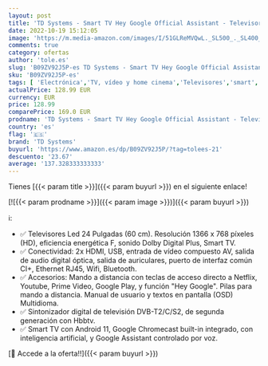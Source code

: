```yaml
---
layout: post
title: 'TD Systems - Smart TV Hey Google Official Assistant - Televisores 24 Pulgadas  Control por Voz  Chromecast  2X HDMI  USB. 3 años de garantía - K24DLC16GLE'
date: 2022-10-19 15:12:05
image: 'https://m.media-amazon.com/images/I/51GLReMVQwL._SL500_._SL400_.jpg'
comments: true
category: ofertas
author: 'tole.es'
slug: 'B09ZV92J5P-es TD Systems - Smart TV Hey Google Official Assistant -...'
sku: 'B09ZV92J5P-es'
tags: [ 'Electrónica','TV, vídeo y home cinema','Televisores','smart','td systems','tv','🇪🇸', ]
actualPrice: 128.99 EUR
currency: EUR
price: 128.99
comparePrice: 169.0 EUR
prodname: 'TD Systems - Smart TV Hey Google Official Assistant - Televisores 24 Pulgadas  Control por Voz  Chromecast  2X HDMI  USB. 3 años de garantía - K24DLC16GLE'
country: 'es'
flag: '🇪🇸'
brand: 'TD Systems'
buyurl: 'https://www.amazon.es/dp/B09ZV92J5P/?tag=tolees-21'
descuento: '23.67'
average: '137.328333333333'
---
```


Tienes [{{< param title >}}]({{< param buyurl >}}) en el siguiente enlace!

[![{{< param prodname >}}]({{< param image >}})]({{< param buyurl >}})

ℹ️:

- ✅ Televisores Led 24 Pulgadas (60 cm). Resolución 1366 x 768 píxeles (HD), eficiencia energética F, sonido Dolby Digital Plus, Smart TV.
- ✅ Conectividad: 2x HDMI, USB, entrada de vídeo compuesto AV, salida de audio digital óptica, salida de auriculares, puerto de interfaz común CI+, Ethernet RJ45, Wifi, Bluetooth.
- ✅ Accesorios: Mando a distancia con teclas de acceso directo a Netflix, Youtube, Prime Video, Google Play, y función "Hey Google". Pilas para mando a distancia. Manual de usuario y textos en pantalla (OSD) Multidioma.
- ✅ Sintonizador digital de televisión DVB-T2/C/S2, de segunda generación con Hbbtv.
- ✅ Smart TV con Android 11, Google Chromecast built-in integrado, con inteligencia artificial, y Google Assistant controlado por voz.

[🛒 Accede a la oferta!!]({{< param buyurl >}})
